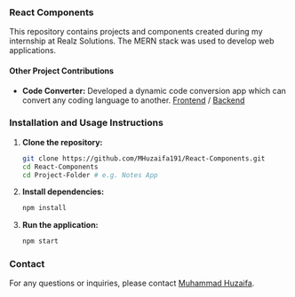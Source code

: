### React Components

This repository contains projects and components created during my internship at Realz Solutions. The MERN stack was used to develop web applications.

#### Other Project Contributions

- **Code Converter:** Developed a dynamic code conversion app which can convert any coding language to another. [Frontend](https://github.com/umarqazii/code-converter-fe) / [Backend](https://github.com/umarqazii/code-converter-be)



### Installation and Usage Instructions

1. **Clone the repository:**
   ```bash
   git clone https://github.com/MHuzaifa191/React-Components.git
   cd React-Components
   cd Project-Folder # e.g. Notes App
   ```

2. **Install dependencies:**
   ```bash
   npm install
   ```

3. **Run the application:**
   ```bash
   npm start
   ```


### Contact
For any questions or inquiries, please contact [Muhammad Huzaifa](mailto:m.huz4if4@gmail.com).
